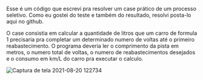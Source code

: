 Esse é um código que escrevi pra resolver um case prático de um processo seletivo. Como eu gostei do teste e também do resultado, resolvi posta-lo aqui no github.

O case consistia em calcular a quantidade de litros que um carro de formula 1 precisaria pra completar um determinado numero de voltas até o primeiro reabastecimento. O programa deveria ler o comprimento da pista em metros, o numero total de voltas, o numero de reabastecimentos desejados e o consumo em km/L do carro pra executar o calculo.

![Captura de tela 2021-08-20 122734](https://user-images.githubusercontent.com/84982181/130256782-5cec7ad3-2aaf-4654-857e-85be3c5fbc9b.png)
